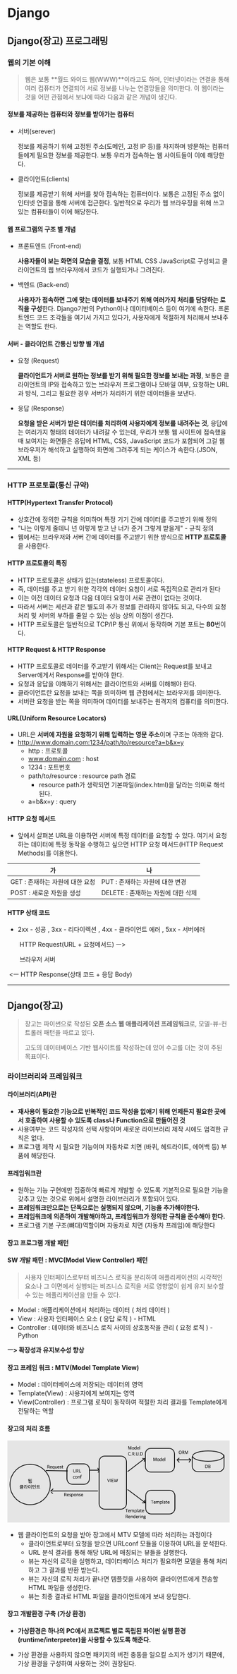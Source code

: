 # Django

## Django(장고) 프로그래밍



### 웹의 기본 이해

> 웹은 보통 **월드 와이드 웹(WWW)**이라고도 하며, 인터넷이라는 연결을 통해 여러 컴퓨터가 연결되어 서로 정보를 나누는 연결망들을 의미한다. 이 웹이라는 것을 어떤 관점에서 보냐에 따라 다음과 같은 개념이 생긴다.



#### 정보를 제공하는 컴퓨터와 정보를 받아가는 컴퓨터

* 서버(serever)  

  정보를 제공하기 위해 고정된 주소(도메인, 고정 IP 등)를 차지하며 방문하는 컴퓨터들에게 필요한 정보를 제공한다. 보통 우리가 접속하는 웹 사이트들이 이에 해당한다.  

* 클라이언트(clients)  

  정보를 제공받기 위해 서버를 찾아 접속하는 컴퓨터이다. 보통은 고정된 주소 없이 인터넷 연결을 통해 서버에 접근한다. 일반적으로 우리가 웹 브라우징을 위해 쓰고 있는 컴퓨터들이 이에 해당한다.



#### 웹 프로그램의 구조 별 개념

* 프론트엔드 (Front-end)

  **사용자들이 보는 화면의 모습을 결정**, 보통 HTML CSS JavaScript로 구성되고 클라이언트의 웹 브라우저에서 코드가 실행되거나 그려진다.  

* 백엔드 (Back-end)

  **사용자가 접속하면 그에 맞는 데이터를 보내주기 위해 여러가지 처리를 담당하는 로직을 구성**한다. Django기반의 Python이나 데이터베이스 등이 여기에 속한다.  프론트엔드 코드 조각들을 여기서 가지고 있다가, 사용자에게 적절하게 처리해서 보내주는 역할도 한다.



#### 서버 - 클라이언트 간통신 방향 별 개념

* 요청 (Request)

  **클라이언트가 서버로 원하는 정보를 받기 위해 필요한 정보를 보내는 과정**, 보통은 클라이언트의 IP와 접속하고 있는 브라우저 프로그램이나 모바일 여부, 요청하는 URL과 방식, 그리고 필요한 경우 서버가 처리하기 위한 데이터들을 보낸다.

* 응답 (Response)

  **요청을 받은 서버가 받은 데이터를 처리하여 사용자에게 정보를 내려주는 것**, 응답에는 여러가지 형태의 데이터가 내려갈 수 있는데, 우리가 보통 웹 사이트에 접속했을 때 보여지는 화면들은 응답에 HTML, CSS, JavaScript 코드가 포함되어 그걸 웹 브라우저가 해석하고 실행하여 화면에 그려주게 되는 케이스가 속한다.(JSON, XML 등)

  

---



### HTTP 프로토콜(통신 규약)



#### HTTP(Hypertext Transfer Protocol)

* 상호간에 정의한 규칙을 의미하며 특정 기기 간에 데이터를 주고받기 위해 정의
* "나는 이렇게 줄테니 넌 이렇게 받고 난 너가 준거 그렇게 받을게" - 규칙 정의
* 웹에서는 브라우저와 서버 간에 데이터를 주고받기 위한 방식으로 **HTTP 프로토콜**을 사용한다.



#### HTTP 프로토콜의 특징

* HTTP 프로토콜은 상태가 없는(stateless) 프로토콜이다.
* 즉, 데이터를 주고 받기 위한 각각의 데이터 요청이 서로 독집적으로 관리가 된다
* 이는 이전 데이터 요청과 다음 데이터 요청이 서로 관련이 없다는 것이다.
* 따라서 서버는 세션과 같은 별도의 추가 정보를 관리하지 않아도 되고, 다수의 요청 처리 및 서버의 부하를 줄일 수 있는 성능 상의 이점이 생긴다.
* HTTP 프로토콜은 일반적으로 TCP/IP 통신 위에서 동작하며 기본 포트는 **80**번이다.



#### HTTP Request & HTTP Response

* HTTP 프로토콜로 데이터를 주고받기 위해서는 Client는 Request를 보내고 Server에게서 Response를 받아야 한다.
* 요청과 응답을 이해하기 위해서는 클라이언트와 서버를 이해해야 한다.
* 클라이언트란 요청을 보내는 쪽을 의미하며 웹 관점에서는 브라우저를 의미한다.
* 서버란 요청을 받는 쪽을 의미하며 데이터를 보내주는 원격지의 컴퓨터를 의미한다.



#### URL(Uniform Resource Locators)

* URL은 **서버에 자원을 요청하기 위해 입력하는 영문 주소**이며 구조는 아래와 같다.
* http://www.domain.com:1234/path/to/resource?a=b&x=y
  * http : 프로토콜
  * www.domain.com : host
  * 1234 : 포트번호
  * path/to/resource : resource path 경로
    * resource path가 생략되면 기본파일(index.html)을 달라는 의미로 해석된다.
  * a=b&x=y : query



#### HTTP 요청 메서드

* 앞에서 살펴본 URL을 이용하면 서버에 특정 데이터를 요청할 수 있다. 여기서 요청하는 데이터에 특정 동작을 수행하고 싶으면 HTTP 요청 메서드(HTTP Request Methods)를 이용한다.

| 가                              | 나                                 |
| ------------------------------- | ---------------------------------- |
| GET : 존재하는 자원에 대한 요청 | PUT : 존재하는 자원에 대한 변경    |
| POST : 새로운 자원을 생성       | DELETE : 존재하는 자원에 대한 삭제 |



#### HTTP 상태 코드

* 2xx - 성공 , 3xx - 리다이렉션 , 4xx - 클라이언트 에러 , 5xx - 서버에러

  ​									HTTP Request(URL + 요청메서드)  ㅡ>

  ​			브라우저      																				서버

​									<ㅡ HTTP Response(상태 코드 + 응답 Body)



---



## Django(장고)

> 장고는 파이썬으로 작성된 **오픈 소스 웹 애플리케이션 프레임워크**로, 모델-뷰-컨트롤러 패턴을 따르고 있다.
>
> 고도의 데이터베이스 기반 웹사이트를 작성하는데 있어 수고를 더는 것이 주된 목표이다.



### 라이브러리와 프레임워크

#### 라이브러리(API)란

* **재사용이 필요한 기능으로 반복적인 코드 작성을 없애기 위해 언제든지 필요한 곳에서 호출하여 사용할 수 있도록 class나 Function으로 만들어진 것**
* 사용여부는 코드 작성자의 선택 사항이며 새로운 라이브러리 제작 시에도 엄격한 규칙은 없다.
* 프로그램 제작 시 필요한 기능이며 자동차로 치면 (바퀴, 헤드라이트, 에어백 등) 부품에 해당한다.



#### 프레임워크란

* 원하는 기능 구현에만 집중하여 빠르게 개발할 수 있도록 기본적으로 필요한 기능을 갖추고 있는 것으로 위에서 설명한 라이브러리가 포함되어 있다.
* **프레임워크만으로는 단독으로는 실행되지 않으며, 기능을 추가해야한다.**
* **프레임워크에 의존하여 개발해야하고, 프레임워크가 정의한 규칙을 준수해야 한다.**
* 프로그램 기본 구조(뼈대)역할이며 자동차로 치면 (자동차 프레임)에 해당한다



#### 장고 프로그램 개발 패턴

#### SW 개발 패턴 : **MVC(Model View Controller) 패턴**

>사용자 인터페이스로부터 비즈니스 로직을 분리하여  애플리케이션의 시각적인 요소나 그 이면에서 실행되는 비즈니스 로직을 서로 영향없이 쉽게 유지 보수할 수 있는 애플리케이션을 만들 수 있다.

* Model : 애플리케이션에서 처리하는 데이터 ( 처리 데이터 )
* View : 사용자 인터페이스 요소 ( 응답 로직 ) - HTML
* Controller : 데이터와 비즈니스 로직 사이의 상호동작을 관리 ( 요청 로직 ) - Python

 **ㅡ> 확장성과 유지보수성 향상**



#### 장고 프레임 워크 : **MTV(Model Template View)**

* Model : 데이터베이스에 저장되는 데이터의 영역
* Template(View) : 사용자에게 보여지는 영역
* View(Controller) : 프로그램 로직이 동작하여 적절한 처리 결과를 Template에게 전달하는 역할



#### 장고의 처리 흐름

![Django_flow](https://github.com/HWANG593/Web_programming/blob/master/images/Django_flow.png?raw=true)

* 웹 클라이언트의 요청을 받아 장고에서 MTV 모델에 따라 처리하는 과정이다
  * 클라이언트로부터 요청을 받으면 URLconf 모듈을 이용하여 URL을 분석한다.
  * URL 분석 결과를 통해 해당 URL에 매칭되는 뷰들을 실행한다.
  * 뷰는 자신의 로직을 실행하고, 데이터베이스 처리가 필요하면 모델을 통해 처리하고 그 결과를 반환 받는다.
  * 뷰는 자신의 로직 처리가 끝나면 템플릿을 사용하여 클라이언트에게 전송할 HTML 파일을 생성한다.
  * 뷰는 최종 결과로 HTML 파일을 클라이언트에게 보내 응답한다.



#### 장고 개발환경 구축 (가상 환경)

* **가상환경은 하나의 PC에서 프로젝트 별로 독립된 파이썬 실행 환경(runtime/interpreter)을 사용할 수 있도록 해준다.**

* 가상 환경을 사용하지 않으면 패키지의 버전 충동을 일으킬 소지가 생기기 때문에, 가상 환경을 구성하여 사용하는 것이 권장된다.